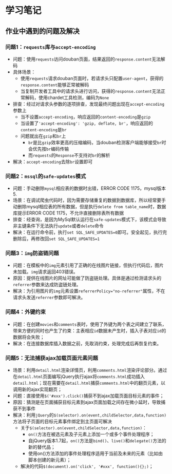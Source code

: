 # 学习笔记

## 作业中遇到的问题及解决

### 问题1：`requests`库与`accept-encoding`

- 问题：使用`requests`访问douban页面，结果返回的`response.content`无法解码
- 具体场景：
  - 使用`requests`请求douban页面时，若请求头只配置`user-agent`，获得的`response.content`能够正常被解码
  - 当复制开发者工具中的请求头进行访问，获得的`response.content`无法正常解码，使用chardet工具检测，编码为`None`
- 排查：经过对请求头参数的逐项排查，发现最终问题出现在`accept-encoding`参数上
  - 当不设置`accept-encoding`，响应返回的`content-encoding`是`gzip`
  - 当设置了`'accept-encoding': 'gzip, deflate, br'`，响应返回的`content-encoding`是`br`
  - 问题就出在`gzip`和`br`上
    - `br`是比`gzip`效率更高的压缩编码，当douban检测客户端能够接受`br`时会优先按`br`编码传输
    - 而`requests`的`Response`不支持对`br`的解析
- 解决：`accept-encoding`去除`br`设置即可

### 问题2：`mssql`的`safe-updates`模式

- 问题：手动删除`mysql`相应表的数据时出错，ERROR CODE 1175，mysql版本5.
- 场景：在调试爬虫代码时，因为需要存储重复的数据到数据库，所以经常要手动删除mysql相应表的所有数据，但是执行`delete from table_name`时，数据库提示ERROR CODE 1175，不允许直接删除表所有数据
- 排查：经查询，是因为MySql默认运行在`safe-updates`模式下，该模式会导致非主键条件下无法执行`update`或者`delete`命令
- 解决：在运行命令前，执行`set SQL_SAFE_UPDATES=0`即可。安全起见，执行完删除后，再修改回`set SQL_SAFE_UPDATES=1`

### 问题3：`img`防盗链问题

- 问题：在模板中的`img`元素引用了正确的在线图片链接，但执行代码后，图片未加载。`img`请求返回403错误。
- 原因：提供在线图片的网址可能做了防盗链处理。具体是通过检测请求头的`referrer`参数来达成防盗链处理。
- 解决：为引用图片的`img`元素设置`referrerPolicy="no-referrer"`属性，不在请求头发送`referrer`参数即可解决。

### 问题4：外键约束

- 问题：在创建`movies`和`comments`表时，使用了外键为两个表之间建立了联系，带来方便的同时也产生了约束：主表相应`id`数据未产生时，插入子表对应`id`的数据将会失败；
- 解决：在连接数据库插入数据之前，先取消约束，处理完成后再恢复约束。

### 问题5：无法捕获ajax加载页面元素问题

- 场景：利用`detail.html`渲染详情页，利用`comments.html`渲染评论部分。通过在`detail.html`页面编写jQuery执行ajax将`comments.html`成功插入`detail.html`；现在需要在`detail.html`捕获`comments.html`中的翻页元素，以调用新的ajax实现翻页；
- 问题：直接使用`$('#xxx').click()`捕获不到ajax加载页面目标元素的事件；
- 原因：猜测是在页面捕获目标元素到ajax页面加载之间存在微小延时，导致捕获不到事件
- 解决：利用`jQuery`的`$(selector).on(event,childSelector,data,function)`方法将子页面的目标元素事件绑定到主页面可解决
  - 关于`$(selector).on(event,childSelector,data,function)`：
    - `on()`方法在被选元素及子元素上添加一个或多个事件处理程序；
    - 自jQuery版本1.7起，`on()`方法是`bind()`、`live()`和`delegate()`方法的新的替代品；
    - 使用on()方法添加的事件处理程序适用于当前及未来的元素（比如由脚本创建的新元素）；
  - 解决的代码`$(document).on('click', '#xxx', function(){};)`；
